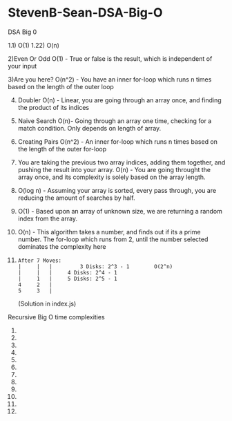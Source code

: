 # StevenB-Sean-DSA-Big-O

DSA Big 0

1.1) O(1)
1.22) O(n)

2)Even Or Odd
	O(1) - True or false is the result, which is independent of your input

3)Are you here?
	O(n^2) - You have an inner for-loop which runs n times based on the length of the outer loop

4) Doubler
	O(n) - Linear, you are going through an array once, and finding the product of its indices

5) Naive Search
	O(n)- Going through an array one time, checking for a match condition. Only depends on length of array.

6) Creating Pairs
	O(n^2) - An inner for-loop which runs n times based on the length of the outer for-loop

7) You are taking the previous two array indices, adding them together, and pushing the result into your array.
	O(n) - You are going throught the array once, and its complexity is solely based on the array length.

8) O(log n) - Assuming your array is sorted, every pass through, you are reducing the amount of searches by half.

9) O(1) - Based upon an array of unknown size, we are returning a random index from the array. 

10) O(n) - This algorithm takes a number, and finds out if its a prime number. The for-loop which runs from 2, until the number selected      dominates the complexity here

11) 	After 7 Moves:
	    |	  |	  |   	    3 Disks: 2^3 - 1     	O(2^n)
	    |	  |	  |	    4 Disks: 2^4 - 1
	    | 	  1	  |	    5 Disks: 2^5 - 1
    	4	  2	  |
	    5	  3	  |
	(Solution in index.js)


Recursive Big O time complexities 

1.
2.
3.
4.
5.
6.
7.
8.
9.
10.
11.
12.

